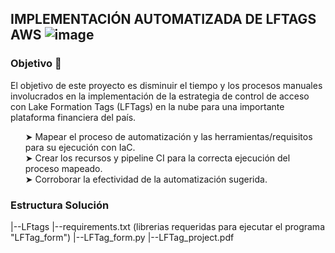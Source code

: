 ## IMPLEMENTACIÓN AUTOMATIZADA DE LFTAGS AWS ![image](https://user-images.githubusercontent.com/94500658/236706001-26cb0b4d-2bfa-431c-a237-a139628c649e.png)


### Objetivo 🎯
El objetivo de este proyecto es disminuir el tiempo y los procesos manuales involucrados en la implementación de la estrategia de control de acceso con Lake Formation Tags (LFTags) en la nube para una importante plataforma financiera del país.  

<style>
  ol {
    list-style-type: none;
  }
  ol li:before {
    content: "➤ ";
  }
</style>

<ol>
  <li>Mapear el proceso de automatización y las herramientas/requisitos para su ejecución con IaC.</li>
  <li>Crear los recursos y pipeline CI para la correcta ejecución del proceso mapeado.</li>
  <li>Corroborar la efectividad de la automatización sugerida.</li>
</ol>

### Estructura Solución

|--LFtags
   |--requirements.txt (librerias requeridas para ejecutar el programa "LFTag_form")
   |--LFTag_form.py
   |--LFTag_project.pdf
